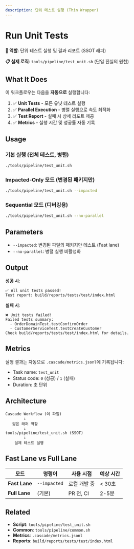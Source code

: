 ```yaml
---
description: 단위 테스트 실행 (Thin Wrapper)
---
```


# Run Unit Tests

**🎯 역할**: 단위 테스트 실행 및 결과 리포트 (SSOT 래퍼)

**📋 실제 로직**: `tools/pipeline/test_unit.sh` (단일 진실의 원천)

## What It Does

이 워크플로우는 다음을 **자동으로** 실행합니다:

1. ✅ **Unit Tests** - 모든 유닛 테스트 실행
2. ✅ **Parallel Execution** - 병렬 실행으로 속도 최적화
3. ✅ **Test Report** - 실패 시 상세 리포트 제공
4. ✅ **Metrics** - 실행 시간 및 성공률 자동 기록

## Usage

### 기본 실행 (전체 테스트, 병렬)

```bash
./tools/pipeline/test_unit.sh
```

### Impacted-Only 모드 (변경된 패키지만)

```bash
./tools/pipeline/test_unit.sh --impacted
```

### Sequential 모드 (디버깅용)

```bash
./tools/pipeline/test_unit.sh --no-parallel
```

## Parameters

- `--impacted`: 변경된 파일의 패키지만 테스트 (Fast lane)
- `--no-parallel`: 병렬 실행 비활성화

## Output

**성공 시**:
```
✅ All unit tests passed!
Test report: build/reports/tests/test/index.html
```

**실패 시**:
```
❌ Unit tests failed!
Failed tests summary:
  - OrderDomainTest.testConfirmOrder
  - CustomerServiceTest.testCreateCustomer
Check build/reports/tests/test/index.html for details.
```

## Metrics

실행 결과는 자동으로 `.cascade/metrics.jsonl`에 기록됩니다:
- Task name: `test_unit`
- Status code: `0` (성공) / `1` (실패)
- Duration: 초 단위

## Architecture

```
Cascade Workflow (이 파일)
        ↓
   얇은 래퍼 역할
        ↓
tools/pipeline/test_unit.sh (SSOT)
        ↓
    실제 테스트 실행
```

## Fast Lane vs Full Lane

| 모드 | 명령어 | 사용 시점 | 예상 시간 |
|------|--------|----------|----------|
| **Fast Lane** | `--impacted` | 로컬 개발 중 | < 30초 |
| **Full Lane** | (기본) | PR 전, CI | 2-5분 |

## Related

- **Script**: `tools/pipeline/test_unit.sh`
- **Common**: `tools/pipeline/common.sh`
- **Metrics**: `.cascade/metrics.jsonl`
- **Reports**: `build/reports/tests/test/index.html`
